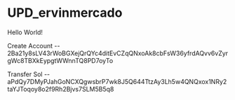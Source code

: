 # UPD_ervinmercado

Hello World!


Create Account -- 
2Ba21y8sLV43rWoBGXejQrQYc4ditEvCZqQNxoAk8cbFsW36yfrdAQvv6vZyrgWc8TBXkEypgtWWnnTQ8PD7oyTo


Transfer Sol --
aPdQy7DMyPJahGoNCXQgwsbrP7wk8J5Q644TtzAy3Lh5w4QNQxox1NRy2taYJToqoy8o2f9Rh2Bjvs7SLM5B5q8
